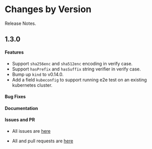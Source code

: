 Changes by Version
==================

Release Notes.

1.3.0
------------------

#### Features

* Support `sha256enc` and `sha512enc` encoding in verify case.
* Support `hasPrefix` and `hasSuffix` string verifier in verify case.
* Bump up `kind` to v0.14.0.
* Add a field `kubeconfig` to support running e2e test on an existing kubernetes cluster.

#### Bug Fixes

#### Documentation

#### Issues and PR

- All issues are [here](https://github.com/apache/skywalking/milestone/148?closed=1)
* All and pull requests are [here](https://github.com/apache/skywalking-infra-e2e/milestone/4?closed=1)
